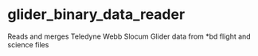 glider_binary_data_reader
=========================

Reads and merges Teledyne Webb Slocum Glider data from *bd flight and science files
